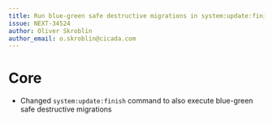 ```yaml
---
title: Run blue-green safe destructive migrations in system:update:finish command
issue: NEXT-34524
author: Oliver Skroblin
author_email: o.skroblin@cicada.com
---
```

# Core
* Changed `system:update:finish` command to also execute blue-green safe destructive migrations
